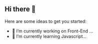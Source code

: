 ## Hi there 👋



Here are some ideas to get you started:

- 🔭 I’m currently working on Front-End ...
- 🌱 I’m currently learning Javascript...
